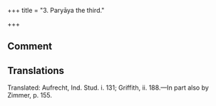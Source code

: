 +++
title = "3. Paryāya the third."

+++
## Comment


## Translations
Translated: Aufrecht, Ind. Stud. i. 131; Griffith, ii. 188.—In part also by Zimmer, p. 155.
